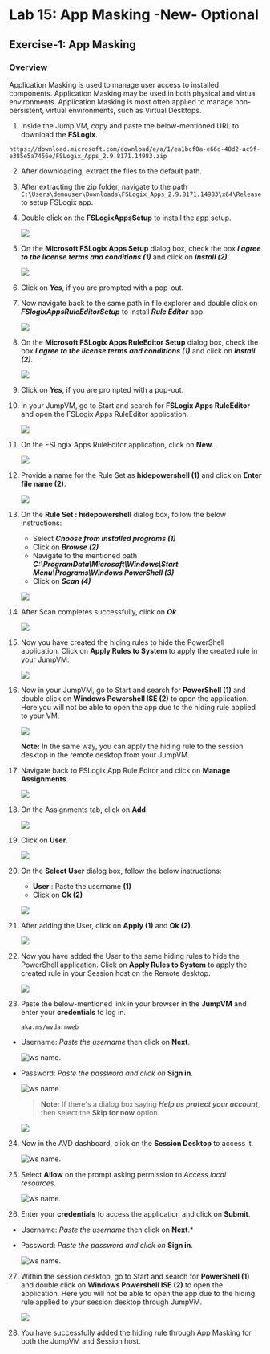 # Lab 15: App Masking -New- Optional


##  Exercise-1: App Masking


### Overview

Application Masking is used to manage user access to installed components. Application Masking may be used in both physical and virtual environments. Application Masking is most often applied to manage non-persistent, virtual environments, such as Virtual Desktops.


1. Inside the Jump VM, copy and paste the below-mentioned URL to download the **FSLogix**.

  ```
  https://download.microsoft.com/download/e/a/1/ea1bcf0a-e66d-48d2-ac9f-e385e5a7456e/FSLogix_Apps_2.9.8171.14983.zip
  ```
  
2. After downloading, extract the files to the default path.

3. After extracting the zip folder, navigate to the path ```C:\Users\demouser\Downloads\FSLogix_Apps_2.9.8171.14983\x64\Release``` to setup FSLogix app.

4. Double click on the **FSLogixAppsSetup** to install the app setup.

   ![](../Azure-Virtual-Desktop-v3/media/FSLAS.png)
   
5. On the **Microsoft FSLogix Apps Setup** dialog box, check the box ***I agree to the license terms and conditions (1)*** and click on ***Install (2)***.

   ![](../Azure-Virtual-Desktop-v3/media/installapp.png)
   
6. Click on ***Yes***, if you are prompted with a pop-out.

7. Now navigate back to the same path in file explorer and double click on ***FSlogixAppsRuleEditorSetup*** to install ***Rule Editor*** app.

    ![](../Azure-Virtual-Desktop-v3/media/ruleeditor.png)
    
8.  On the **Microsoft FSLogix Apps RuleEditor Setup** dialog box, check the box ***I agree to the license terms and conditions (1)*** and click on ***Install (2)***.

    ![](../Azure-Virtual-Desktop-v3/media/ruleeditorsetup.png)
    
9.  Click on ***Yes***, if you are prompted with a pop-out.

10. In your JumpVM,  go to Start and search for **FSLogix Apps RuleEditor** and open the FSLogix Apps RuleEditor application.

    ![](../Azure-Virtual-Desktop-v3/media/selectRE.png)
    
11. On the FSLogix Apps RuleEditor application, click on **New**.

    ![](../Azure-Virtual-Desktop-v3/media/new.png)
    
12. Provide a name for the Rule Set as **hidepowershell (1)** and click on **Enter file name (2)**.

    ![](../Azure-Virtual-Desktop-v3/media/hidepowershell.png)
    
13. On the **Rule Set : hidepowershell** dialog box, follow the below instructions:

    - Select ***Choose from installed programs (1)***
    -  Click on ***Browse (2)***
    -  Navigate to the mentioned path ***C:\ProgramData\Microsoft\Windows\Start Menu\Programs\Windows PowerShell (3)***
    -  Click on ***Scan (4)***
    
    ![](../Azure-Virtual-Desktop-v3/media/chooseprogram.png)
    
14. After Scan completes successfully, click on ***Ok***.

     ![](../Azure-Virtual-Desktop-v3/media/scnok.png)
     
15. Now you have created the hiding rules to hide the PowerShell application. Click on **Apply Rules to System** to apply the created rule in your JumpVM.

     ![](../Azure-Virtual-Desktop-v3/media/applyrul.png)
     
16. Now in your JumpVM,  go to Start and search for **PowerShell (1)** and double click on **Windows Powershell ISE (2)** to open the application. Here you will not be able to open the app due to the hiding rule applied to your VM. 

     ![](../Azure-Virtual-Desktop-v3/media/powershell.png)
     
    **Note:** In the same way, you can apply the hiding rule to the session desktop in the remote desktop from your JumpVM.
    
17. Navigate back to FSLogix App Rule Editor and click on **Manage Assignments**.

    ![](../Azure-Virtual-Desktop-v3/media/manageassign.png)
    
18. On the Assignments tab, click on **Add**.

    ![](/Azure-Virtual-Desktop-v3/media/add.png)
    
19. Click on **User**.

    ![](../Azure-Virtual-Desktop-v3/media/user.png)
    
20. On the **Select User** dialog box, follow the below instructions:

    - **User** : Paste the username  **<inject key="Avd User 01" /> (1)**
    - Click on **Ok (2)**

    ![](../Azure-Virtual-Desktop-v3/media/adduser.png)
    
21. After adding the User, click on **Apply (1)** and **Ok (2)**.

    ![](../Azure-Virtual-Desktop-v3/media/applyandadd.png)
    
 22. Now you have added the User to the same hiding rules to hide the PowerShell application. Click on **Apply Rules to System** to apply the created rule in your Session host on the Remote desktop.

     ![](../Azure-Virtual-Desktop-v3/media/applyrul.png)
     
23. Paste the below-mentioned link in your browser in the **JumpVM** and enter your **credentials** to log in. 

     ```
     aka.ms/wvdarmweb
     ```

   - Username: *Paste the username*  **<inject key="Avd User 01" />** then click on **Next**.
   
     ![ws name.](media/username.png)

   - Password: *Paste the password*  **<inject key="AVD User Password" />** *and click on* **Sign in**.

     ![ws name.](media/password.png)

     >**Note:** If there's a dialog box saying ***Help us protect your account***, then select the **Skip for now** option.

      ![](media/login1.png)

24. Now in the AVD dashboard, click on the **Session Desktop** to access it. 

    ![ws name.](media/desktp-v2.png)

25. Select **Allow** on the prompt asking permission to *Access local resources*.

    ![ws name.](media/Accessallowres-v2.png)

26. Enter your **credentials** to access the application and click on **Submit**.

   - Username: *Paste the username*  **<inject key="Avd User 01" />** then click on **Next**.*
   
   - Password: *Paste the password*  **<inject key="AVD User Password" />** *and click on* **Sign in**.
   
     ![ws name.](media/lb52.png)
     
27. Within the session desktop, go to Start and search for **PowerShell (1)** and double click on **Windows Powershell ISE (2)** to open the application. Here you will not be able to open the app due to the hiding rule applied to your session desktop through JumpVM. 

     ![](../Azure-Virtual-Desktop-v3/media/powershell.png)

28. You have successfully added the hiding rule through App Masking for both the JumpVM and Session host.

   
